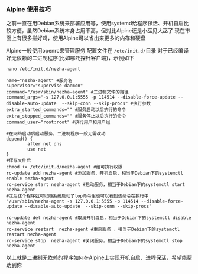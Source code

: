 ### Alpine 使用技巧

之前一直在用Debian系统来部署应用等，使用systemd给程序保活、开机自启比较方便，虽然Debian系统本身占用不高，但对比Alpine还是小巫见大巫了
现在市面上有很多拼好鸡，使用Alpine可以省出来更多的内存和硬盘

Alpine一般使用openrc来管理服务
配置文件在 `/etc/init.d/`目录
对于已经编译好无依赖的二进制程序(比如哪吒探针客户端)，示例如下

`nano /etc/init.d/nezha-agent`

```
name="nezha-agent" #服务名
supervisor="supervise-daemon" 
command="/usr/sbin/nezha-agent" #二进制文件的路径
command_args="-s 127.0.0.1:5555 -p 114514 --disable-force-update --disable-auto-update  --skip-conn --skip-procs" #执行参数
extra_started_commands="" #服务启动以后执行的命令
extra_stopped_commands="" #服务停止以后执行的命令
command_user="root:root" #执行用户和用户组

#在网络启动后启动服务，二进制程序一般无需改动
depend() {
        after net dns
        use net
}
#保存文件后
chmod +x /etc/init.d/nezha-agent #给可执行权限
rc-update add nezha-agent #添加服务，开机自启，相当于Debian下的systemctl enable nezha-agent
rc-service start nezha-agent #启动服务，相当于Debian下的systemctl start nezha-agent
#之后这个程序就可以随系统启动了top命令里也可以看到该命令在执行中
"/usr/sbin/nezha-agent -s 127.0.0.1:5555 -p 114514 --disable-force-update --disable-auto-update  --skip-conn --skip-procs"

rc-update del nezha-agent #取消开机自启，相当于Debian下的systemctl disable nezha-agent
rc-service restart  nezha-agent #重启服务 ，相当于Debian下的systemctl restart nezha-agent
rc-service stop  nezha-agent #关闭服务，相当于Debian下的systemctl stop nezha-agent
```

以上就是二进制无依赖的程序如何在Alpine上实现开机自启、进程保活，希望能帮助到你

